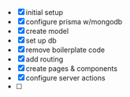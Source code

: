 - [x] initial setup
- [x] configure prisma w/mongodb
- [x] create model
- [x] set up db
- [x] remove boilerplate code
- [x] add routing
- [x] create pages & components
- [x] configure server actions
- [ ]

